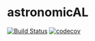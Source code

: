 # astronomicAL
[![Build Status](https://travis-ci.com/grant-m-s/astronomicAL.svg?token=upRGxrMseZqj7kT3bSGx&branch=master)](https://travis-ci.com/grant-m-s/astronomicAL) [![codecov](https://codecov.io/gh/grant-m-s/astronomicAL/branch/master/graph/badge.svg?token=TCO9J2AD1Z)](https://codecov.io/gh/grant-m-s/astronomicAL)
